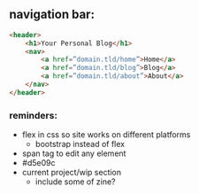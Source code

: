 ## navigation bar:

```html
<header>   
    <h1>Your Personal Blog</h1>
    <nav>
        <a href=”domain.tld/home”>Home</a>
        <a href=”domain.tld/blog”>Blog</a>
        <a href=”domain.tld/about”>About</a>
    </nav>
</header>
```

### reminders:

- flex in css so site works on different platforms
    - bootstrap instead of flex
 - span tag to edit any element
 - #d5e09c
 - current project/wip section
    - include some of zine?